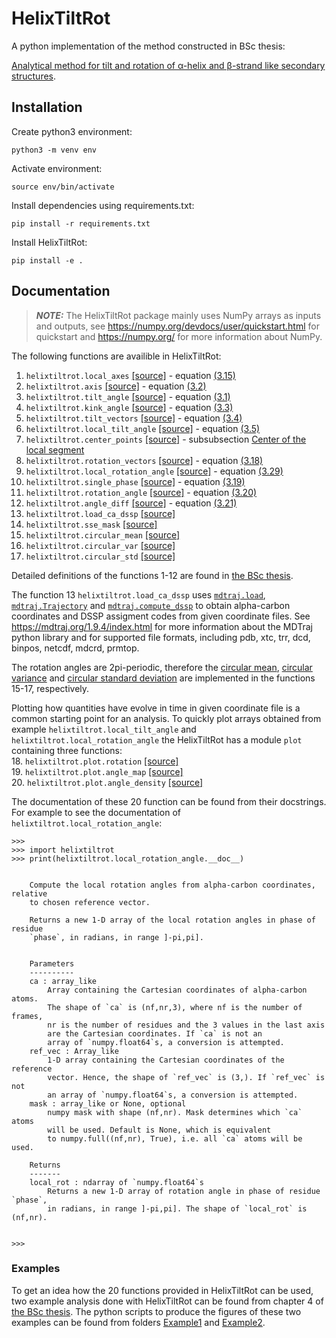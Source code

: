 # HelixTiltRot

A python implementation of the method constructed in BSc thesis:

[Analytical method for tilt and rotation of
α-helix and β-strand like secondary
structures](https://github.com/SakariPirnes/helixtiltrot/blob/main/documentation-BSc_pirnes.pdf).

## Installation

Create python3 environment:

    python3 -m venv env
    
Activate environment:

    source env/bin/activate

Install dependencies using requirements.txt:

    pip install -r requirements.txt

Install HelixTiltRot:

    pip install -e .
    
    
## Documentation

> **_NOTE:_** The HelixTiltRot package mainly uses NumPy arrays as inputs and outputs, see https://numpy.org/devdocs/user/quickstart.html for quickstart and https://numpy.org/ for more information about NumPy.


The following functions are availible in HelixTiltRot:
1. `helixtiltrot.local_axes` [\[source\]](https://github.com/SakariPirnes/helixtiltrot/blob/main/helixtiltrot/core.py) - equation [(3.15)](https://github.com/SakariPirnes/helixtiltrot/blob/main/documentation-BSc_pirnes.pdf)
2. `helixtiltrot.axis` [\[source\]](https://github.com/SakariPirnes/helixtiltrot/blob/main/helixtiltrot/core.py) - equation [(3.2)](https://github.com/SakariPirnes/helixtiltrot/blob/main/documentation-BSc_pirnes.pdf)
3. `helixtiltrot.tilt_angle` [\[source\]](https://github.com/SakariPirnes/helixtiltrot/blob/main/helixtiltrot/core.py) - equation [(3.1)](https://github.com/SakariPirnes/helixtiltrot/blob/main/documentation-BSc_pirnes.pdf)
4. `helixtiltrot.kink_angle` [\[source\]](https://github.com/SakariPirnes/helixtiltrot/blob/main/helixtiltrot/core.py) - equation [(3.3)](https://github.com/SakariPirnes/helixtiltrot/blob/main/documentation-BSc_pirnes.pdf)
5. `helixtiltrot.tilt_vectors` [\[source\]](https://github.com/SakariPirnes/helixtiltrot/blob/main/helixtiltrot/core.py) - equation [(3.4)](https://github.com/SakariPirnes/helixtiltrot/blob/main/documentation-BSc_pirnes.pdf)
6. `helixtiltrot.local_tilt_angle` [\[source\]](https://github.com/SakariPirnes/helixtiltrot/blob/main/helixtiltrot/core.py) - equation [(3.5)](https://github.com/SakariPirnes/helixtiltrot/blob/main/documentation-BSc_pirnes.pdf)
7. `helixtiltrot.center_points` [\[source\]](https://github.com/SakariPirnes/helixtiltrot/blob/main/helixtiltrot/core.py) - subsubsection [Center of the local segment](https://github.com/SakariPirnes/helixtiltrot/blob/main/documentation-BSc_pirnes.pdf)
8. `helixtiltrot.rotation_vectors` [\[source\]](https://github.com/SakariPirnes/helixtiltrot/blob/main/helixtiltrot/core.py) - equation [(3.18)](https://github.com/SakariPirnes/helixtiltrot/blob/main/documentation-BSc_pirnes.pdf)
9. `helixtiltrot.local_rotation_angle` [\[source\]](https://github.com/SakariPirnes/helixtiltrot/blob/main/helixtiltrot/core.py) - equation [(3.29)](https://github.com/SakariPirnes/helixtiltrot/blob/main/documentation-BSc_pirnes.pdf)
10. `helixtiltrot.single_phase` [\[source\]](https://github.com/SakariPirnes/helixtiltrot/blob/main/helixtiltrot/core.py) - equation [(3.19)](https://github.com/SakariPirnes/helixtiltrot/blob/main/documentation-BSc_pirnes.pdf)
11. `helixtiltrot.rotation_angle` [\[source\]](https://github.com/SakariPirnes/helixtiltrot/blob/main/helixtiltrot/core.py) - equation [(3.20)](https://github.com/SakariPirnes/helixtiltrot/blob/main/documentation-BSc_pirnes.pdf)
12. `helixtiltrot.angle_diff` [\[source\]](https://github.com/SakariPirnes/helixtiltrot/blob/main/helixtiltrot/core.py) - equation [(3.21)](https://github.com/SakariPirnes/helixtiltrot/blob/main/documentation-BSc_pirnes.pdf)
13. `helixtiltrot.load_ca_dssp` [\[source\]](https://github.com/SakariPirnes/helixtiltrot/blob/main/helixtiltrot/core.py)
14. `helixtiltrot.sse_mask` [\[source\]](https://github.com/SakariPirnes/helixtiltrot/blob/main/helixtiltrot/core.py)
15. `helixtiltrot.circular_mean` [\[source\]](https://github.com/SakariPirnes/helixtiltrot/blob/main/helixtiltrot/core.py)
16. `helixtiltrot.circular_var` [\[source\]](https://github.com/SakariPirnes/helixtiltrot/blob/main/helixtiltrot/core.py)
17. `helixtiltrot.circular_std` [\[source\]](https://github.com/SakariPirnes/helixtiltrot/blob/main/helixtiltrot/core.py)

Detailed definitions of the functions 1-12 are found in [the BSc thesis](https://github.com/SakariPirnes/helixtiltrot/blob/main/documentation-BSc_pirnes.pdf).

The function 13 `helixtiltrot.load_ca_dssp` uses [`mdtraj.load`](https://mdtraj.org/1.9.4/api/generated/mdtraj.load.html?highlight=load#mdtraj.load), [`mdtraj.Trajectory`](https://mdtraj.org/1.9.4/api/generated/mdtraj.Trajectory.html?highlight=trajectory#mdtraj.Trajectory) and [`mdtraj.compute_dssp`](https://mdtraj.org/1.9.4/api/generated/mdtraj.compute_dssp.html?highlight=dssp#mdtraj.compute_dssp) to obtain alpha-carbon coordinates and DSSP assigment codes from given coordinate files. See https://mdtraj.org/1.9.4/index.html for more information about the MDTraj python library and for supported file formats, including pdb, xtc, trr, dcd, binpos, netcdf, mdcrd, prmtop.

The rotation angles are 2pi-periodic, therefore the [circular mean](https://en.wikipedia.org/wiki/Circular_mean), [circular variance](https://en.wikipedia.org/wiki/Directional_statistics#Dispersion) and [circular standard deviation](https://en.wikipedia.org/wiki/Directional_statistics#Dispersion) are implemented in the functions 15-17, respectively.


Plotting how quantities have evolve in time in given coordinate file is a common starting point for an analysis. To quickly plot arrays obtained from example `helixtiltrot.local_tilt_angle` and `helixtiltrot.local_rotation_angle` the HelixTiltRot has a module `plot` containing three functions:\
  18. `helixtiltrot.plot.rotation` [\[source\]](https://github.com/SakariPirnes/helixtiltrot/blob/main/helixtiltrot/plot.py)\
  19. `helixtiltrot.plot.angle_map` [\[source\]](https://github.com/SakariPirnes/helixtiltrot/blob/main/helixtiltrot/plot.py)\
  20. `helixtiltrot.plot.angle_density` [\[source\]](https://github.com/SakariPirnes/helixtiltrot/blob/main/helixtiltrot/plot.py)


The documentation of these 20 function can be found from their docstrings. For example to see the documentation of `helixtiltrot.local_rotation_angle`:
```
>>> 
>>> import helixtiltrot
>>> print(helixtiltrot.local_rotation_angle.__doc__)


    Compute the local rotation angles from alpha-carbon coordinates, relative
    to chosen reference vector.

    Returns a new 1-D array of the local rotation angles in phase of residue
    `phase`, in radians, in range ]-pi,pi].
    

    Parameters
    ----------
    ca : array_like
        Array containing the Cartesian coordinates of alpha-carbon atoms.
        The shape of `ca` is (nf,nr,3), where nf is the number of frames,
        nr is the number of residues and the 3 values in the last axis
        are the Cartesian coordinates. If `ca` is not an
        array of `numpy.float64`s, a conversion is attempted.
    ref_vec : Array_like
        1-D array containing the Cartesian coordinates of the reference
        vector. Hence, the shape of `ref_vec` is (3,). If `ref_vec` is not
        an array of `numpy.float64`s, a conversion is attempted.
    mask : array_like or None, optional
        numpy mask with shape (nf,nr). Mask determines which `ca` atoms
        will be used. Default is None, which is equivalent
        to numpy.full((nf,nr), True), i.e. all `ca` atoms will be used.

    Returns
    -------
    local_rot : ndarray of `numpy.float64`s
        Returns a new 1-D array of rotation angle in phase of residue `phase`,
        in radians, in range ]-pi,pi]. The shape of `local_rot` is (nf,nr).

    
>>>
```
### Examples
To get an idea how the 20 functions provided in HelixTiltRot can be used, two example analysis done with HelixTiltRot can be found from chapter 4 of [the BSc thesis](https://github.com/SakariPirnes/helixtiltrot/blob/main/documentation-BSc_pirnes.pdf). The python scripts to produce the figures of these two examples can be found from folders [Example1](https://github.com/SakariPirnes/helixtiltrot/tree/main/Examples/Example1) and [Example2](https://github.com/SakariPirnes/helixtiltrot/tree/main/Examples/Example1).
